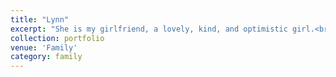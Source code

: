 ```yaml
---
title: "Lynn"
excerpt: "She is my girlfriend, a lovely, kind, and optimistic girl.<br/><img src='/images/zn.jpg'>"
collection: portfolio
venue: 'Family'
category: family
---
```


